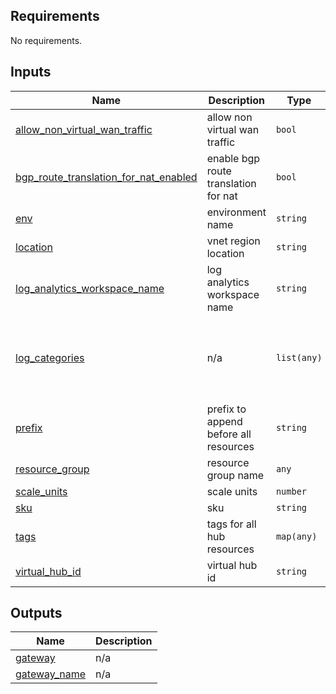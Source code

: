 

<!-- BEGIN_TF_DOCS -->
## Requirements

No requirements.

## Inputs

| Name | Description | Type | Default | Required |
|------|-------------|------|---------|:--------:|
| <a name="input_allow_non_virtual_wan_traffic"></a> [allow\_non\_virtual\_wan\_traffic](#input\_allow\_non\_virtual\_wan\_traffic) | allow non virtual wan traffic | `bool` | `false` | no |
| <a name="input_bgp_route_translation_for_nat_enabled"></a> [bgp\_route\_translation\_for\_nat\_enabled](#input\_bgp\_route\_translation\_for\_nat\_enabled) | enable bgp route translation for nat | `bool` | `false` | no |
| <a name="input_env"></a> [env](#input\_env) | environment name | `string` | `"dev"` | no |
| <a name="input_location"></a> [location](#input\_location) | vnet region location | `string` | n/a | yes |
| <a name="input_log_analytics_workspace_name"></a> [log\_analytics\_workspace\_name](#input\_log\_analytics\_workspace\_name) | log analytics workspace name | `string` | `null` | no |
| <a name="input_log_categories"></a> [log\_categories](#input\_log\_categories) | n/a | `list(any)` | <pre>[<br>  "GatewayDiagnosticLog",<br>  "TunnelDiagnosticLog",<br>  "RouteDiagnosticLog",<br>  "IKEDiagnosticLog"<br>]</pre> | no |
| <a name="input_prefix"></a> [prefix](#input\_prefix) | prefix to append before all resources | `string` | n/a | yes |
| <a name="input_resource_group"></a> [resource\_group](#input\_resource\_group) | resource group name | `any` | n/a | yes |
| <a name="input_scale_units"></a> [scale\_units](#input\_scale\_units) | scale units | `number` | `1` | no |
| <a name="input_sku"></a> [sku](#input\_sku) | sku | `string` | `"ErGw1AZ"` | no |
| <a name="input_tags"></a> [tags](#input\_tags) | tags for all hub resources | `map(any)` | `{}` | no |
| <a name="input_virtual_hub_id"></a> [virtual\_hub\_id](#input\_virtual\_hub\_id) | virtual hub id | `string` | n/a | yes |

## Outputs

| Name | Description |
|------|-------------|
| <a name="output_gateway"></a> [gateway](#output\_gateway) | n/a |
| <a name="output_gateway_name"></a> [gateway\_name](#output\_gateway\_name) | n/a |
<!-- END_TF_DOCS -->
